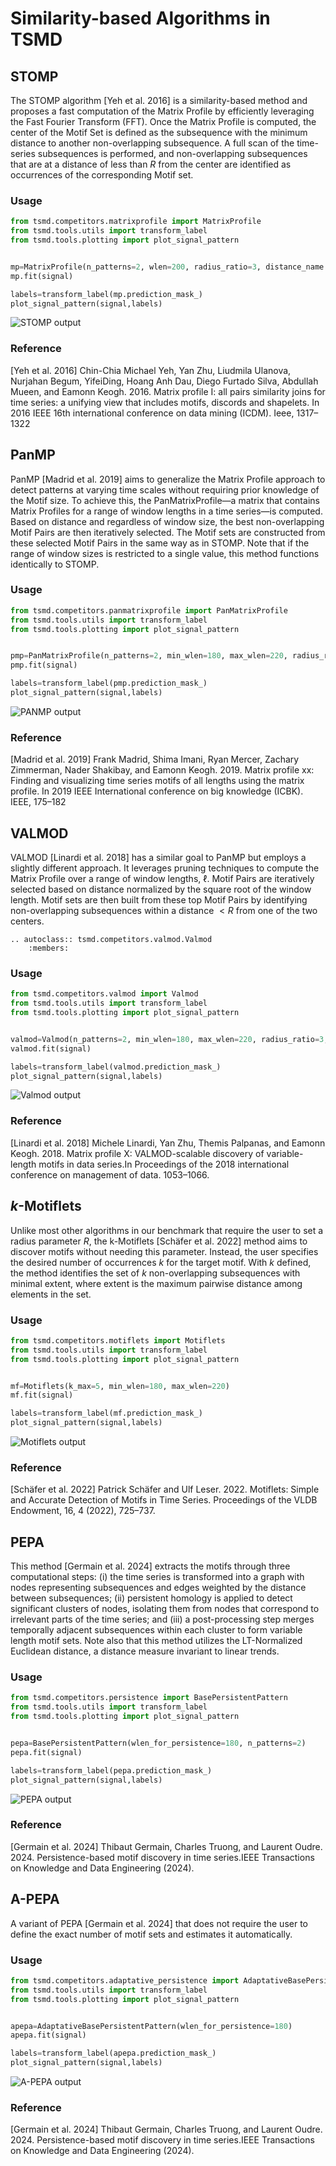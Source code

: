 # Similarity-based Algorithms in TSMD

## STOMP

The STOMP algorithm [Yeh et al. 2016] is a similarity-based method and proposes a fast computation of the Matrix Profile by efficiently leveraging the Fast Fourier Transform (FFT). Once the  Matrix Profile is computed, the center of the Motif Set is defined as the subsequence with the minimum distance to another non-overlapping subsequence. A full scan of the time-series subsequences is performed, and non-overlapping subsequences that are at a distance of less than $R$ from the center are identified as occurrences of the corresponding Motif set.

### Usage

```python
from tsmd.competitors.matrixprofile import MatrixProfile
from tsmd.tools.utils import transform_label
from tsmd.tools.plotting import plot_signal_pattern


mp=MatrixProfile(n_patterns=2, wlen=200, radius_ratio=3, distance_name = 'UnitEuclidean')
mp.fit(signal)

labels=transform_label(mp.prediction_mask_)
plot_signal_pattern(signal,labels)
```

![STOMP output](../../../assets/methodExample/stomp_example.png "STOMP output")


### Reference

[Yeh et al. 2016] Chin-Chia Michael Yeh, Yan Zhu, Liudmila Ulanova, Nurjahan Begum, YifeiDing, Hoang Anh Dau, Diego Furtado Silva, Abdullah Mueen, and Eamonn Keogh. 2016. Matrix profile I: all pairs similarity joins for time series: a unifying view that includes motifs, discords and shapelets. In 2016 IEEE 16th international conference on data mining (ICDM). Ieee, 1317–1322

## PanMP 

PanMP [Madrid et al. 2019] aims to generalize the Matrix Profile approach to detect patterns at varying time scales without requiring prior knowledge of the Motif size. To achieve this, the PanMatrixProfile—a matrix that contains Matrix Profiles for a range of window lengths in a time series—is computed. Based on distance and regardless of window size, the best non-overlapping Motif Pairs are then iteratively selected. The Motif sets are constructed from these selected Motif Pairs in the same way as in STOMP. Note that if the range of window sizes is restricted to a single value, this method functions identically to STOMP.

### Usage

```python
from tsmd.competitors.panmatrixprofile import PanMatrixProfile
from tsmd.tools.utils import transform_label
from tsmd.tools.plotting import plot_signal_pattern


pmp=PanMatrixProfile(n_patterns=2, min_wlen=180, max_wlen=220, radius_ratio=3, distance_name = 'UnitEuclidean')
pmp.fit(signal)

labels=transform_label(pmp.prediction_mask_)
plot_signal_pattern(signal,labels)
```

![PANMP output](../../../assets/methodExample/panmp_example.png "PanMatrixprofile output")


### Reference

[Madrid et al. 2019] Frank Madrid, Shima Imani, Ryan Mercer, Zachary Zimmerman, Nader Shakibay, and Eamonn Keogh. 2019. Matrix profile xx: Finding and visualizing time series motifs of all lengths using the matrix profile. In 2019 IEEE International conference on big knowledge (ICBK). IEEE, 175–182

## VALMOD 

VALMOD [Linardi et al. 2018] has a similar goal to PanMP but employs a slightly different approach. It leverages pruning techniques to compute the Matrix Profile over a range of window lengths, $\ell$. Motif Pairs are iteratively selected based on distance normalized by the square root of the window length. Motif sets are then built from these top Motif Pairs by identifying non-overlapping subsequences within a distance $< R$ from one of the two centers. 

```{eval-rst}  
.. autoclass:: tsmd.competitors.valmod.Valmod
    :members:

```

### Usage

```python
from tsmd.competitors.valmod import Valmod
from tsmd.tools.utils import transform_label
from tsmd.tools.plotting import plot_signal_pattern


valmod=Valmod(n_patterns=2, min_wlen=180, max_wlen=220, radius_ratio=3, distance_name = 'UnitEuclidean')
valmod.fit(signal)

labels=transform_label(valmod.prediction_mask_)
plot_signal_pattern(signal,labels)
```

![Valmod output](../../../assets/methodExample/valmod_example.png "Valmod output")


### Reference

[Linardi et al. 2018] Michele Linardi, Yan Zhu, Themis Palpanas, and Eamonn Keogh. 2018. Matrix profile X: VALMOD-scalable discovery of variable-length motifs in data series.In Proceedings of the 2018 international conference on management of data. 1053–1066.

## $k$-Motiflets 

Unlike most other algorithms in our benchmark that require the user to set a radius parameter $R$, the k-Motiflets [Schäfer et al. 2022] method aims to discover motifs without needing this parameter. Instead, the user specifies the desired number of occurrences $k$ for the target motif. With $k$ defined, the method identifies the set of $k$ non-overlapping subsequences with minimal extent, where extent is the maximum pairwise distance among elements in the set.

### Usage

```python
from tsmd.competitors.motiflets import Motiflets
from tsmd.tools.utils import transform_label
from tsmd.tools.plotting import plot_signal_pattern


mf=Motiflets(k_max=5, min_wlen=180, max_wlen=220)
mf.fit(signal)

labels=transform_label(mf.prediction_mask_)
plot_signal_pattern(signal,labels)
```

![Motiflets output](../../../assets/methodExample/motiflets_example.png "k-Motiflets output")


### Reference

[Schäfer et al. 2022] Patrick Schäfer and Ulf Leser. 2022. Motiflets: Simple and Accurate Detection of Motifs in Time Series. Proceedings of the VLDB Endowment, 16, 4 (2022), 725–737.

## PEPA

This method [Germain et al. 2024] extracts the motifs through three computational steps: (i) the time series is transformed into a graph with nodes representing subsequences and edges weighted by the distance between subsequences; (ii) persistent homology is applied to detect significant clusters of nodes, isolating them from nodes that correspond to irrelevant parts of the time series; and (iii) a post-processing step merges temporally adjacent subsequences within each cluster to form variable length motif sets. Note also that this method utilizes the LT-Normalized Euclidean distance, a distance measure invariant to linear trends.

### Usage

```python
from tsmd.competitors.persistence import BasePersistentPattern
from tsmd.tools.utils import transform_label
from tsmd.tools.plotting import plot_signal_pattern


pepa=BasePersistentPattern(wlen_for_persistence=180, n_patterns=2)
pepa.fit(signal)

labels=transform_label(pepa.prediction_mask_)
plot_signal_pattern(signal,labels)
```

![PEPA output](../../../assets/methodExample/pepa_example.png "PEPA output")


### Reference

[Germain et al. 2024] Thibaut Germain, Charles Truong, and Laurent Oudre. 2024. Persistence-based motif discovery in time series.IEEE Transactions on Knowledge and Data Engineering (2024).

## A-PEPA 

A variant of PEPA [Germain et al. 2024] that does not require the user to define the exact number of motif sets and estimates it automatically.

### Usage

```python
from tsmd.competitors.adaptative_persistence import AdaptativeBasePersistentPattern
from tsmd.tools.utils import transform_label
from tsmd.tools.plotting import plot_signal_pattern


apepa=AdaptativeBasePersistentPattern(wlen_for_persistence=180)
apepa.fit(signal)

labels=transform_label(apepa.prediction_mask_)
plot_signal_pattern(signal,labels)
```

![A-PEPA output](../../../assets/methodExample/apepa_example.png "A-PEPA output")


### Reference

[Germain et al. 2024] Thibaut Germain, Charles Truong, and Laurent Oudre. 2024. Persistence-based motif discovery in time series.IEEE Transactions on Knowledge and Data Engineering (2024).
